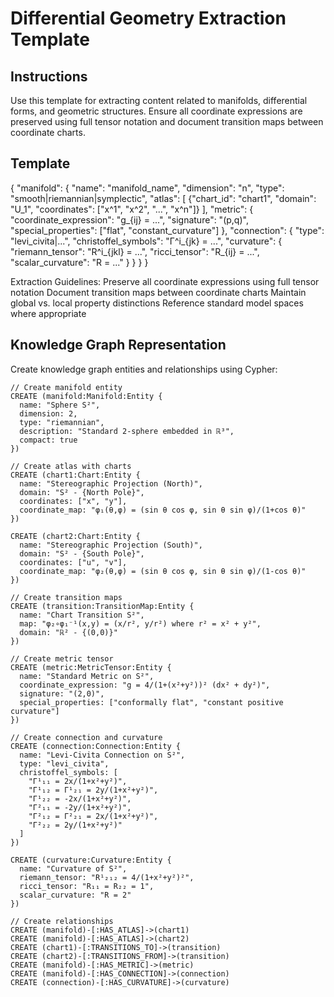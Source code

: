 # Differential Geometry Extraction Template

## Instructions
Use this template for extracting content related to manifolds, differential forms, and geometric structures. Ensure all coordinate expressions are preserved using full tensor notation and document transition maps between coordinate charts.

## Template
{
  "manifold": {
    "name": "manifold_name",
    "dimension": "n",
    "type": "smooth|riemannian|symplectic",
    "atlas": [
      {"chart_id": "chart1", "domain": "U_1", "coordinates": ["x^1", "x^2", "...", "x^n"]}
    ],
    "metric": {
      "coordinate_expression": "g_{ij} = ...",
      "signature": "(p,q)",
      "special_properties": ["flat", "constant_curvature"]
    },
    "connection": {
      "type": "levi_civita|...",
      "christoffel_symbols": "Γ^i_{jk} = ...",
      "curvature": {
        "riemann_tensor": "R^i_{jkl} = ...",
        "ricci_tensor": "R_{ij} = ...",
        "scalar_curvature": "R = ..."
      }
    }
  }
}

Extraction Guidelines:
Preserve all coordinate expressions using full tensor notation
Document transition maps between coordinate charts
Maintain global vs. local property distinctions
Reference standard model spaces where appropriate

## Knowledge Graph Representation

Create knowledge graph entities and relationships using Cypher:

```cypher
// Create manifold entity
CREATE (manifold:Manifold:Entity {
  name: "Sphere S²",
  dimension: 2,
  type: "riemannian",
  description: "Standard 2-sphere embedded in ℝ³",
  compact: true
})

// Create atlas with charts
CREATE (chart1:Chart:Entity {
  name: "Stereographic Projection (North)",
  domain: "S² - {North Pole}",
  coordinates: ["x", "y"],
  coordinate_map: "φ₁(θ,φ) = (sin θ cos φ, sin θ sin φ)/(1+cos θ)"
})

CREATE (chart2:Chart:Entity {
  name: "Stereographic Projection (South)",
  domain: "S² - {South Pole}",
  coordinates: ["u", "v"],
  coordinate_map: "φ₂(θ,φ) = (sin θ cos φ, sin θ sin φ)/(1-cos θ)"
})

// Create transition maps
CREATE (transition:TransitionMap:Entity {
  name: "Chart Transition S²",
  map: "φ₂∘φ₁⁻¹(x,y) = (x/r², y/r²) where r² = x² + y²",
  domain: "ℝ² - {(0,0)}"
})

// Create metric tensor
CREATE (metric:MetricTensor:Entity {
  name: "Standard Metric on S²",
  coordinate_expression: "g = 4/(1+(x²+y²))² (dx² + dy²)",
  signature: "(2,0)",
  special_properties: ["conformally flat", "constant positive curvature"]
})

// Create connection and curvature
CREATE (connection:Connection:Entity {
  name: "Levi-Civita Connection on S²",
  type: "levi_civita",
  christoffel_symbols: [
    "Γ¹₁₁ = 2x/(1+x²+y²)",
    "Γ¹₁₂ = Γ¹₂₁ = 2y/(1+x²+y²)",
    "Γ¹₂₂ = -2x/(1+x²+y²)",
    "Γ²₁₁ = -2y/(1+x²+y²)",
    "Γ²₁₂ = Γ²₂₁ = 2x/(1+x²+y²)",
    "Γ²₂₂ = 2y/(1+x²+y²)"
  ]
})

CREATE (curvature:Curvature:Entity {
  name: "Curvature of S²",
  riemann_tensor: "R¹₂₁₂ = 4/(1+x²+y²)²",
  ricci_tensor: "R₁₁ = R₂₂ = 1",
  scalar_curvature: "R = 2"
})

// Create relationships
CREATE (manifold)-[:HAS_ATLAS]->(chart1)
CREATE (manifold)-[:HAS_ATLAS]->(chart2)
CREATE (chart1)-[:TRANSITIONS_TO]->(transition)
CREATE (chart2)-[:TRANSITIONS_FROM]->(transition)
CREATE (manifold)-[:HAS_METRIC]->(metric)
CREATE (manifold)-[:HAS_CONNECTION]->(connection)
CREATE (connection)-[:HAS_CURVATURE]->(curvature)